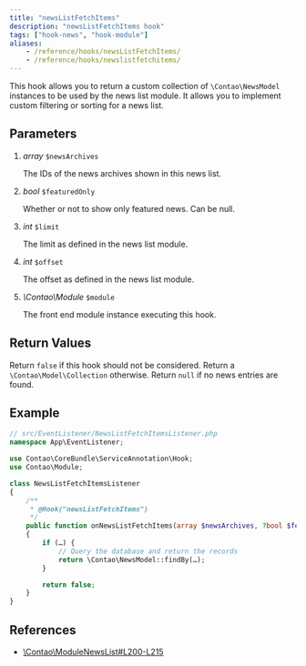 ```yaml
---
title: "newsListFetchItems"
description: "newsListFetchItems hook"
tags: ["hook-news", "hook-module"]
aliases:
    - /reference/hooks/newsListFetchItems/
    - /reference/hooks/newslistfetchitems/
---
```



This hook allows you to return a custom collection of `\Contao\NewsModel` instances
to be used by the news list module. It allows you to implement custom filtering or
sorting for a news list.


## Parameters

1. *array* `$newsArchives`

    The IDs of the news archives shown in this news list.

2. *bool* `$featuredOnly`

    Whether or not to show only featured news. Can be null.

3. *int* `$limit`

    The limit as defined in the news list module.

4. *int* `$offset`

    The offset as defined in the news list module.

3. *\Contao\Module* `$module`

    The front end module instance executing this hook.


## Return Values

Return `false` if this hook should not be considered. Return a `\Contao\Model\Collection`
otherwise. Return `null` if no news entries are found.


## Example

```php
// src/EventListener/NewsListFetchItemsListener.php
namespace App\EventListener;

use Contao\CoreBundle\ServiceAnnotation\Hook;
use Contao\Module;

class NewsListFetchItemsListener
{
    /**
     * @Hook("newsListFetchItems")
     */
    public function onNewsListFetchItems(array $newsArchives, ?bool $featuredOnly, int $limit, int $offset, Module $module)
    {
        if (…) {
            // Query the database and return the records
            return \Contao\NewsModel::findBy(…);
        }

        return false;
    }
}
```


## References

* [\Contao\ModuleNewsList#L200-L215](https://github.com/contao/contao/blob/4.7.6/news-bundle/src/Resources/contao/modules/ModuleNewsList.php#L200-L215)
